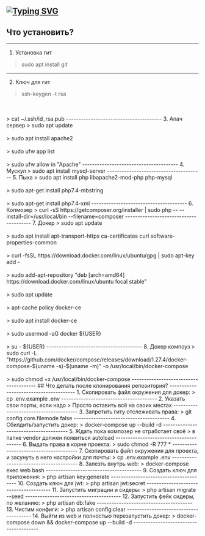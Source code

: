 [![Typing SVG](https://readme-typing-svg.herokuapp.com?color=%56025c&lines=SanyaDiplom+almost+ready)](https://vk.com/lampanon)
---------------------------------------
## Что установить?
---------------------------------------
1. Установка гит
> sudo apt install git
---------------------------------------
2. Ключ для гит
> ssh-keygen -t rsa
<br/>
<br/>
> cat ~/.ssh/id_rsa.pub
---------------------------------------
3. Апач сервер
> sudo apt update
<br/>
<br/>
> sudo apt install apache2
<br/>
<br/>
> sudo ufw app list
<br/>
<br/>
> sudo ufw allow in "Apache"
---------------------------------------
4. Мускул
> sudo apt install mysql-server
---------------------------------------
5. Пыха
> sudo apt install php libapache2-mod-php php-mysql
<br/>
<br/>
> sudo apt-get install php7.4-mbstring
<br/>
<br/>
> sudo apt-get install php7.4-xml
---------------------------------------
6. Копмозер
> curl -sS https://getcomposer.org/installer | sudo php -- --install-dir=/usr/local/bin --filename=composer
---------------------------------------
7. Докер
> sudo apt update
<br/>
<br/>
> sudo apt install apt-transport-https ca-certificates curl software-properties-common
<br/>
<br/>
> curl -fsSL https://download.docker.com/linux/ubuntu/gpg | sudo apt-key add -
<br/>
<br/>
> sudo add-apt-repository "deb [arch=amd64] https://download.docker.com/linux/ubuntu focal stable"
<br/>
<br/>
> sudo apt update
<br/>
<br/>
> apt-cache policy docker-ce
<br/>
<br/>
> sudo apt install docker-ce
<br/>
<br/>
> sudo usermod -aG docker ${USER}
<br/>
<br/>
> su - ${USER}
---------------------------------------
8. Докер компоуз
> sudo curl -L "https://github.com/docker/compose/releases/download/1.27.4/docker-compose-$(uname -s)-$(uname -m)" -o /usr/local/bin/docker-compose
<br/>
<br/>
> sudo chmod +x /usr/local/bin/docker-compose
---------------------------------------
## Что делать после клонирования репозитория?
---------------------------------------
1. Скопировать файл окружения для докер:
> cp .env.example .env
---------------------------------------
2. Указать свои порты, если надо
> Просто оставить всё на своих местах
---------------------------------------
3. Запретить гиту отслеживать права:
> git config core.filemode false
---------------------------------------
4. Сбилдить/запустить докер:
> docker-compose up --build -d
---------------------------------------
5. Ждать пока композер не отработает своё
> в папке vendor должен появиться autoload
---------------------------------------
6. Выдать права в корне проекта:
> sudo chmod -R 777 *
---------------------------------------
7. Скопировать файл окружения для проекта, и засунуть в него настройки для почты:
> cp .env.example .env
---------------------------------------
8. Залезть внутрь web:
> docker-compose exec web bash
---------------------------------------
9. Создать ключ для приложения:
> php artisan key:generate
---------------------------------------
10. Создать ключ для jwt:
> php artisan jwt:secret
---------------------------------------
11. Запустить миграции и сидеры:
> php artisan migrate --seed
---------------------------------------
12. Запустить фейк сидеры, по желанию:
> php artisan db:fake
---------------------------------------
13. Чистим конфиги:
> php artisan config:clear
---------------------------------------
14. Выйти из web и полностью перезапустить докер:
> docker-compose down && docker-compose up --build -d
---------------------------------------
